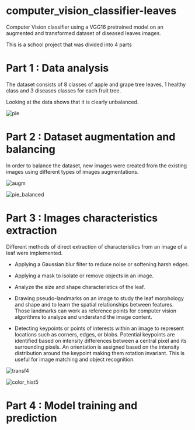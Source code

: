 # computer_vision_classifier-leaves
Computer Vision classifier using a VGG16 pretrained model on an augmented and transformed dataset of diseased leaves images.

This is a school project that was divided into 4 parts

# Part 1 : Data analysis

The dataset consists of 8 classes of apple and grape tree leaves, 1 healthy class and 3 diseases classes for each fruit tree.

Looking at the data shows that it is clearly unbalanced.

![pie](https://github.com/E33aS42/computer_vision_classifier-leaves/assets/66993020/b3bdfbaa-d3bf-4e56-8c79-0b1eeeafebad)

# Part 2 : Dataset augmentation and balancing

In order to balance the dataset, new images were created from the existing images using different types of images augmentations.

![augm](https://github.com/E33aS42/computer_vision_classifier-leaves/assets/66993020/ca6582ec-8d0b-4e6f-97cd-a52b2a1436e3)


![pie_balanced](https://github.com/E33aS42/computer_vision_classifier-leaves/assets/66993020/cf912c2d-c636-472f-be4e-a7c945dc84e9)


# Part 3 : Images characteristics extraction

Different methods of direct extraction of characteristics from an image of a leaf were implemented.

- Applying a Gaussian blur filter to reduce noise or softening harsh edges.

- Applying a mask to isolate or remove objects in an image.

- Analyze the size and shape characteristics of the leaf.

- Drawing pseudo-landmarks on an image to study the leaf morphology and shape and to learn the spatial relationships between features. Those landmarks can work as reference points for computer vision algorithms to analyze and understand the image content.

- Detecting keypoints or points of interests within an image to represent locations such as corners, edges, or blobs. Potential keypoints are identified based on intensity differences between a central pixel and its surrounding pixels. An orientation is assigned based on the intensity distribution around the keypoint making them rotation invariant. This is useful for image matching and object recognition.

![transf4](https://github.com/E33aS42/computer_vision_classifier-leaves/assets/66993020/a9e9a97c-2525-49db-8bdf-24d189779ad9)

![color_hist5](https://github.com/E33aS42/computer_vision_classifier-leaves/assets/66993020/577d9e14-4abb-41ca-aa94-de2390c46fd0)


# Part 4 : Model training and prediction
